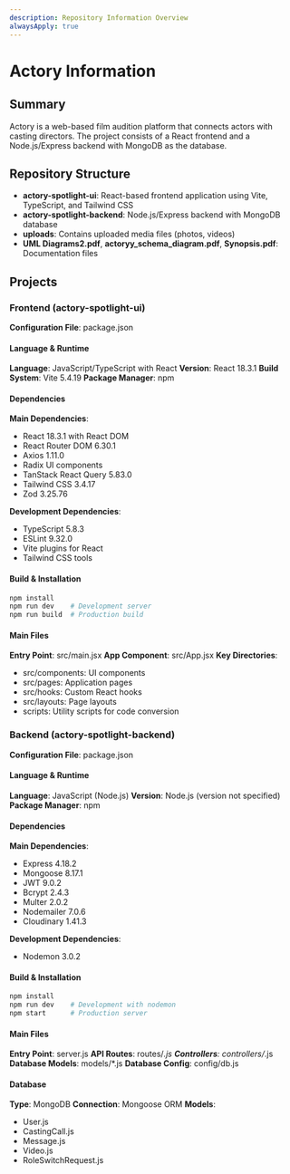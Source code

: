 ```yaml
---
description: Repository Information Overview
alwaysApply: true
---
```


# Actory Information

## Summary
Actory is a web-based film audition platform that connects actors with casting directors. The project consists of a React frontend and a Node.js/Express backend with MongoDB as the database.

## Repository Structure
- **actory-spotlight-ui**: React-based frontend application using Vite, TypeScript, and Tailwind CSS
- **actory-spotlight-backend**: Node.js/Express backend with MongoDB database
- **uploads**: Contains uploaded media files (photos, videos)
- **UML Diagrams2.pdf**, **actoryy_schema_diagram.pdf**, **Synopsis.pdf**: Documentation files

## Projects

### Frontend (actory-spotlight-ui)
**Configuration File**: package.json

#### Language & Runtime
**Language**: JavaScript/TypeScript with React
**Version**: React 18.3.1
**Build System**: Vite 5.4.19
**Package Manager**: npm

#### Dependencies
**Main Dependencies**:
- React 18.3.1 with React DOM
- React Router DOM 6.30.1
- Axios 1.11.0
- Radix UI components
- TanStack React Query 5.83.0
- Tailwind CSS 3.4.17
- Zod 3.25.76

**Development Dependencies**:
- TypeScript 5.8.3
- ESLint 9.32.0
- Vite plugins for React
- Tailwind CSS tools

#### Build & Installation
```bash
npm install
npm run dev    # Development server
npm run build  # Production build
```

#### Main Files
**Entry Point**: src/main.jsx
**App Component**: src/App.jsx
**Key Directories**:
- src/components: UI components
- src/pages: Application pages
- src/hooks: Custom React hooks
- src/layouts: Page layouts
- scripts: Utility scripts for code conversion

### Backend (actory-spotlight-backend)
**Configuration File**: package.json

#### Language & Runtime
**Language**: JavaScript (Node.js)
**Version**: Node.js (version not specified)
**Package Manager**: npm

#### Dependencies
**Main Dependencies**:
- Express 4.18.2
- Mongoose 8.17.1
- JWT 9.0.2
- Bcrypt 2.4.3
- Multer 2.0.2
- Nodemailer 7.0.6
- Cloudinary 1.41.3

**Development Dependencies**:
- Nodemon 3.0.2

#### Build & Installation
```bash
npm install
npm run dev    # Development with nodemon
npm start      # Production server
```

#### Main Files
**Entry Point**: server.js
**API Routes**: routes/*.js
**Controllers**: controllers/*.js
**Database Models**: models/*.js
**Database Config**: config/db.js

#### Database
**Type**: MongoDB
**Connection**: Mongoose ORM
**Models**:
- User.js
- CastingCall.js
- Message.js
- Video.js
- RoleSwitchRequest.js